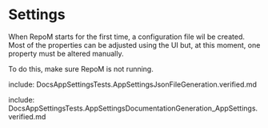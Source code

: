 # Settings

When RepoM starts for the first time, a configuration file wil be created. Most of the properties can be adjusted using the UI but, at this moment, one property must be altered manually.

To do this, make sure RepoM is not running.

include: DocsAppSettingsTests.AppSettingsJsonFileGeneration.verified.md

include: DocsAppSettingsTests.AppSettingsDocumentationGeneration_AppSettings.verified.md
